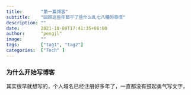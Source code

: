```yaml
---
title:       "第一篇博客"
subtitle:    "回顾这些年都干了些什么乱七八糟的事情"
description: ""
date:        2021-10-09T17:41:35+08:00
author:      "pengjl"
image:       ""
tags:        ["tag1", "tag2"]
categories:  ["Tech" ]
---
```



### 为什么开始写博客
其实很早就想写的，个人域名已经注册好多年了，一直都没有鼓起勇气写文字，